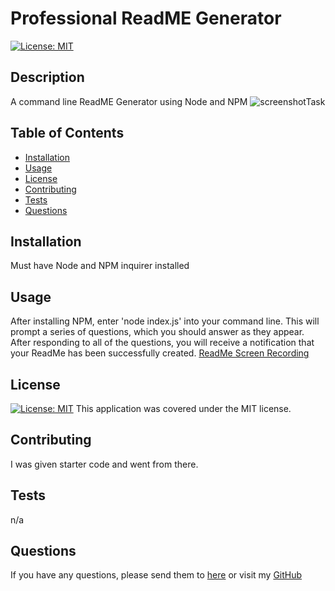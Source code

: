 # Professional ReadME Generator
  [![License: MIT](https://img.shields.io/badge/License-MIT-yellow.svg)](https://opensource.org/licenses/MIT)
  ## Description
  A command line ReadME Generator using Node and NPM
  ![screenshotTask](./assets/images/Screenshot%202024-05-15%20at%207.19.06 PM.png)
  ## Table of Contents
  * [Installation](#installation)
  * [Usage](#usage)
  * [License](#license)
  * [Contributing](#contributing)
  * [Tests](#tests)
  * [Questions](#questions)
  ## Installation
  Must have Node and NPM inquirer installed
  ## Usage
  After installing NPM, enter 'node index.js' into your command line. This will prompt a series of questions, which you should answer as they appear. After responding to all of the questions, you will receive a notification that your ReadMe has been successfully created. 
  [ReadMe Screen Recording](https://drive.google.com/file/d/1XS27GR0Bbr6ftChcIXQi4LL1Kj1lzEQY/view?usp=drive_link)
  ## License
  [![License: MIT](https://img.shields.io/badge/License-MIT-yellow.svg)](https://opensource.org/licenses/MIT)
  This application was covered under the MIT license.
  ## Contributing
  I was given starter code and went from there.
  ## Tests
  n/a
  ## Questions
  If you have any questions, please send them to [here](mailto:clarissamobley@me.com)
  or visit my [GitHub](https://github.com/ClarissaMobley)
